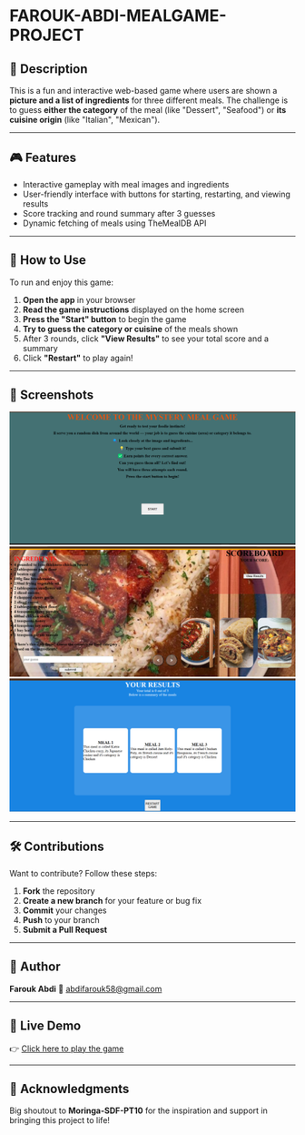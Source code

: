 # **FAROUK-ABDI-MEALGAME-PROJECT**

## 📝 **Description**

This is a fun and interactive web-based game where users are shown a **picture and a list of ingredients** for three different meals. The challenge is to guess **either the category** of the meal (like "Dessert", "Seafood") or **its cuisine origin** (like "Italian", "Mexican").

---

## 🎮 **Features**

- Interactive gameplay with meal images and ingredients
- User-friendly interface with buttons for starting, restarting, and viewing results
- Score tracking and round summary after 3 guesses
- Dynamic fetching of meals using TheMealDB API

---

## 🚀 **How to Use**

To run and enjoy this game:

1. **Open the app** in your browser
2. **Read the game instructions** displayed on the home screen
3. **Press the "Start" button** to begin the game
4. **Try to guess the category or cuisine** of the meals shown
5. After 3 rounds, click **"View Results"** to see your total score and a summary
6. Click **"Restart"** to play again!

---

## 📸 **Screenshots**

![Screenshot 1](</Assets/Screenshot%202025-04-18%20081249.png>)
![Screenshot 2](</Assets/Screenshot%202025-04-18%20193719.png>)
![Screenshot 3](</Assets/Screenshot%202025-04-18%20193732.png>)

---

## 🛠️ **Contributions**

Want to contribute? Follow these steps:

1. **Fork** the repository
2. **Create a new branch** for your feature or bug fix
3. **Commit** your changes
4. **Push** to your branch
5. **Submit a Pull Request**

---

## 👤 **Author**

**Farouk Abdi**
📧 abdifarouk58@gmail.com

---

## 🎯 **Live Demo**

👉 [Click here to play the game](https://moringa-sdf-pt10.github.io/Farouk-Abdi-meal-project)

---

## 🙌 **Acknowledgments**

Big shoutout to **Moringa-SDF-PT10** for the inspiration and support in bringing this project to life!

